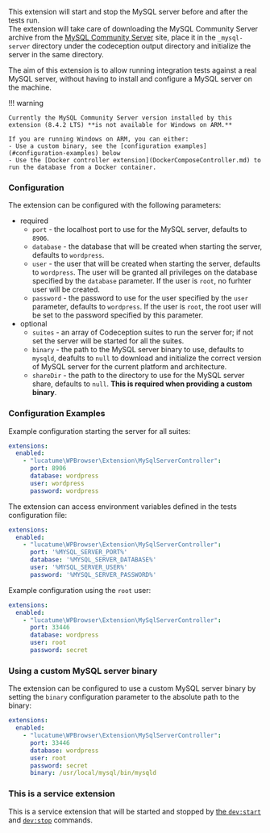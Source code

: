 This extension will start and stop the MySQL server before and after the tests run.  
The extension will take care of downloading the MySQL Community Server archive from
the [MySQL Community Server](https://dev.mysql.com/downloads/mysql/) site, place it in the `_mysql-server`
directory under the codeception output directory and initialize the server in the same directory.

The aim of this extension is to allow running integration tests against a real MySQL server, without having to
install and configure a MySQL server on the machine.

!!! warning

    Currently the MySQL Community Server version installed by this extension (8.4.2 LTS) **is not available for Windows on ARM.**  

    If you are running Windows on ARM, you can either:  
    - Use a custom binary, see the [configuration examples](#configuration-examples) below  
    - Use the [Docker controller extension](DockerComposeController.md) to run the database from a Docker container.

### Configuration

The extension can be configured with the following parameters:

* required
    * `port` - the localhost port to use for the MySQL server, defaults to `8906`.
    * `database` - the database that will be created when starting the server, defaults to `wordpress`.
    * `user` - the user that will be created when starting the server, defaults to `wordpress`. The user will be granted
      all privileges on the database specified by the `database` parameter. If the user is `root`, no furhter user will
      be created.
    * `password` - the password to use for the user specified by the `user` parameter, defaults to `wordpress`. If the
      user is `root`, the root user will be set to the password specified by this parameter.
* optional
    * `suites` - an array of Codeception suites to run the server for; if not set the server will be started for all the
      suites.
    * `binary` - the path to the MySQL server binary to use, defaults to `mysqld`, deafults to `null` to download and
      initialize the correct version of MySQL server for the current platform and architecture.
    * `shareDir` - the path to the directory to use for the MySQL server share, defaults to `null`. **This is required
      when providing a custom binary**.

### Configuration Examples

Example configuration starting the server for all suites:

```yaml
extensions:
  enabled:
    - "lucatume\WPBrowser\Extension\MySqlServerController":
      port: 8906
      database: wordpress
      user: wordpress
      password: wordpress
```

The extension can access environment variables defined in the tests configuration file:

```yaml
extensions:
  enabled:
    - "lucatume\WPBrowser\Extension\MySqlServerController":
      port: '%MYSQL_SERVER_PORT%'
      database: '%MYSQL_SERVER_DATABASE%'
      user: '%MYSQL_SERVER_USER%'
      password: '%MYSQL_SERVER_PASSWORD%'
```

Example configuration using the `root` user:

```yaml
extensions:
  enabled:
    - "lucatume\WPBrowser\Extension\MySqlServerController":
      port: 33446
      database: wordpress
      user: root
      password: secret
```

### Using a custom MySQL server binary

The extension can be configured to use a custom MySQL server binary by setting the `binary` configuration parameter to
the absolute path to the binary:

```yaml
extensions:
  enabled:
    - "lucatume\WPBrowser\Extension\MySqlServerController":
      port: 33446
      database: wordpress
      user: root
      password: secret
      binary: /usr/local/mysql/bin/mysqld
```

### This is a service extension

This is a service extension that will be started and stopped by [the `dev:start`](../commands.md#devstart)
and [`dev:stop`](../commands.md#devstop) commands.
